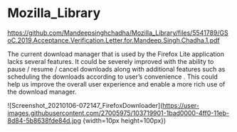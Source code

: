 # Mozilla_Library

https://github.com/Mandeepsinghchadha/Mozilla_Library/files/5541789/GSoC.2019.Acceptance.Verification.Letter.for.Mandeep.Singh.Chadha.1.pdf


The current download manager that is used by the Firefox Lite application lacks several
features. It could be severely improved with the ability to pause / resume / cancel downloads
along with additional features such as scheduling the downloads according to
user’s convenience . This could help us improve the overall user experience and enable a more
rich use of the download manager.

![Screenshot_20210106-072147_FirefoxDownloader](https://user-images.githubusercontent.com/27005975/103719901-1bad0000-4ff0-11eb-8d84-5b8638fde84d.jpg {width=10px height=100px})
